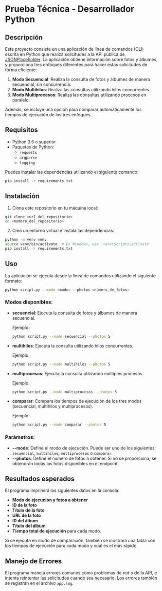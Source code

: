 
# Prueba Técnica - Desarrollador Python

## Descripción

Este proyecto consiste en una aplicación de línea de comandos (CLI) escrita en Python que realiza solicitudes a la API pública de [JSONPlaceholder](https://jsonplaceholder.typicode.com/). La aplicación obtiene información sobre fotos y álbumes, y proporciona tres enfoques diferentes para hacer estas solicitudes de forma eficiente:

1. **Modo Secuencial**: Realiza la consulta de fotos y álbumes de manera secuencial, sin concurrencia.
2. **Modo Multihilos**: Realiza las consultas utilizando hilos concurrentes.
3. **Modo Multiprocesos**: Realiza las consultas utilizando procesos en paralelo.

Además, se incluye una opción para comparar automáticamente los tiempos de ejecución de los tres enfoques.

## Requisitos

- Python 3.6 o superior
- Paquetes de Python:
  - `requests`
  - `argparse`
  - `logging`

Puedes instalar las dependencias utilizando el siguiente comando:

```bash
pip install -r requirements.txt
```

## Instalación

1. Clona este repositorio en tu máquina local:

```bash
git clone <url_del_repositorio>
cd <nombre_del_repositorio>
```

2. Crea un entorno virtual e instala las dependencias:

```bash
python -m venv venv
source venv/bin/activate  # En Windows, usa 'venv\Scripts\activate'
pip install -r requirements.txt
```

## Uso

La aplicación se ejecuta desde la línea de comandos utilizando el siguiente formato:

```bash
python script.py --mode <modo> --photos <número_de_fotos>
```

### Modos disponibles:

- **secuencial**: Ejecuta la consulta de fotos y álbumes de manera secuencial.
  
  Ejemplo:
  ```bash
  python script.py --mode secuencial --photos 5
  ```

- **multihilos**: Ejecuta la consulta utilizando hilos concurrentes.
  
  Ejemplo:
  ```bash
  python script.py --mode multihilos --photos 5
  ```

- **multiprocesos**: Ejecuta la consulta utilizando múltiples procesos.
  
  Ejemplo:
  ```bash
  python script.py --mode multiprocesos --photos 5
  ```

- **comparar**: Compara los tiempos de ejecución de los tres modos (secuencial, multihilos y multiprocesos).
  
  Ejemplo:
  ```bash
  python script.py --mode comparar --photos 5
  ```

### Parámetros:

- **--mode**: Define el modo de ejecución. Puede ser uno de los siguientes: `secuencial`, `multihilos`, `multiprocesos` o `comparar`.
- **--photos**: Define el número de fotos a obtener. Si no se proporciona, se obtendrán todas las fotos disponibles en el endpoint.

## Resultados esperados

El programa imprimirá los siguientes datos en la consola:

- **Modo de ejecucion y fotos a obtener**
- **ID de la foto**
- **Título de la foto**
- **URL de la foto**
- **ID del álbum**
- **Título del álbum**
- **Tiempo total de ejecución** para cada modo.

Si se ejecuta en modo de comparación, también se mostrará una tabla con los tiempos de ejecución para cada modo y cuál es el más rápido.

## Manejo de Errores

El programa maneja errores comunes como problemas de red o de la API, e intenta reintentar las solicitudes cuando sea necesario. Los errores también se registran en el archivo `app.log`.

